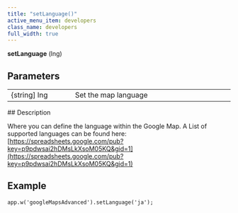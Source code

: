 ```yaml
---
title: "setLanguage()"
active_menu_item: developers
class_name: developers
full_width: true
---
```



**setLanguage** (lng)

## Parameters

<table>
<tr>
<td width="169">
{string] lng

</td>
<td width="17">
</td>
<td width="694">
Set the map language

</td>
</tr>
</table>
## Description

Where you can define the language within the Google Map. A List of supported languages can be found here: [https://spreadsheets.google.com/pub?key=p9pdwsai2hDMsLkXsoM05KQ&gid=1](https://spreadsheets.google.com/pub?key=p9pdwsai2hDMsLkXsoM05KQ&gid=1)

## Example

     
    app.w('googleMapsAdvanced').setLanguage('ja');
     
   

